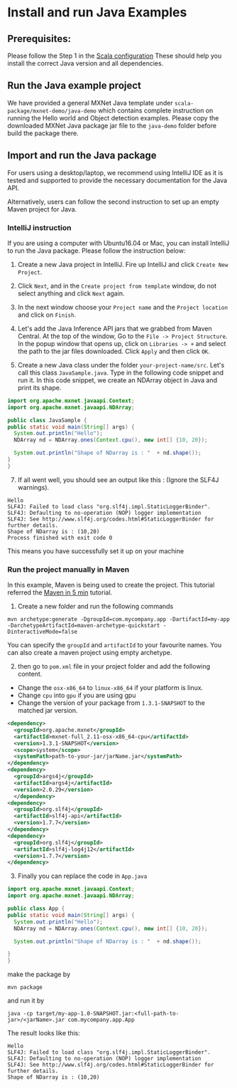 # Install and run Java Examples

## Prerequisites:
Please follow the Step 1 in the [Scala configuration](http://mxnet.incubator.apache.org/install/scala_setup.html#setup-instructions)
These should help you install the correct Java version and all dependencies.

## Run the Java example project
We have provided a general MXNet Java template under `scala-package/mxnet-demo/java-demo` which contains complete instruction on running the Hello world and Object detection examples. Please copy the downloaded MXNet Java package jar file to the `java-demo` folder before build the package there.

## Import and run the Java package
For users using a desktop/laptop, we recommend using IntelliJ IDE as it is tested and supported to provide the necessary documentation for the Java API.

Alternatively, users can follow the second instruction to set up an empty Maven project for Java.

### IntelliJ instruction
If you are using a computer with Ubuntu16.04 or Mac, you can install IntelliJ to run the Java package. Please follow the instruction below:

1. Create a new Java project in IntelliJ. Fire up IntelliJ and click `Create New Project`.

2. Click `Next`, and in the `Create project from template` window, do not select anything and click `Next` again.

3. In the next window choose your `Project name` and the `Project location` and click on `Finish`.

4. Let's add the Java Inference API jars that we grabbed from Maven Central. At the top of the window, Go to the `File -> Project Structure`. In the popup window that opens up, click on `Libraries -> +` and select the path to the jar files downloaded. Click `Apply` and then click `OK`.

6. Create a new Java class under the folder `your-project-name/src`. Let's call this class `JavaSample.java`. Type in the following code snippet and run it. In this code snippet, we create an NDArray object in Java and print its shape.
```java
import org.apache.mxnet.javaapi.Context;
import org.apache.mxnet.javaapi.NDArray;

public class JavaSample {
public static void main(String[] args) {
  System.out.println("Hello");
  NDArray nd = NDArray.ones(Context.cpu(), new int[] {10, 20});

  System.out.println("Shape of NDarray is : "  + nd.shape());
}
}
```

7. If all went well, you should see an output like this : (Ignore the SLF4J warnings).
```
Hello
SLF4J: Failed to load class "org.slf4j.impl.StaticLoggerBinder".
SLF4J: Defaulting to no-operation (NOP) logger implementation
SLF4J: See http://www.slf4j.org/codes.html#StaticLoggerBinder for further details.
Shape of NDarray is : (10,20)
Process finished with exit code 0
```
This means you have successfully set it up on your machine

### Run the project manually in Maven
In this example, Maven is being used to create the project. This tutorial referred the [Maven in 5 min](https://maven.apache.org/guides/getting-started/maven-in-five-minutes.html) tutorial.

1. Create a new folder and run the following commands
```
mvn archetype:generate -DgroupId=com.mycompany.app -DartifactId=my-app -DarchetypeArtifactId=maven-archetype-quickstart -DinteractiveMode=false
```
You can specify the `groupId` and `artifactId` to your favourite names. You can also create a maven project using empty archetype.

2. then go to `pom.xml` file in your project folder and add the following content.

- Change the `osx-x86_64` to `linux-x86_64` if your platform is linux.
- Change `cpu` into `gpu` if you are using gpu
- Change the version of your package from `1.3.1-SNAPSHOT` to the matched jar version.
```xml
<dependency>
  <groupId>org.apache.mxnet</groupId>
  <artifactId>mxnet-full_2.11-osx-x86_64-cpu</artifactId>
  <version>1.3.1-SNAPSHOT</version>
  <scope>system</scope>
  <systemPath>path-to-your-jar/jarName.jar</systemPath>
</dependency>
<dependency>
  <groupId>args4j</groupId>
  <artifactId>args4j</artifactId>
  <version>2.0.29</version>
  </dependency>
<dependency>
  <groupId>org.slf4j</groupId>
  <artifactId>slf4j-api</artifactId>
  <version>1.7.7</version>
</dependency>
<dependency>
  <groupId>org.slf4j</groupId>
  <artifactId>slf4j-log4j12</artifactId>
  <version>1.7.7</version>
</dependency>
```
3. Finally you can replace the code in `App.java`
```java
import org.apache.mxnet.javaapi.Context;
import org.apache.mxnet.javaapi.NDArray;

public class App {
public static void main(String[] args) {
  System.out.println("Hello");
  NDArray nd = NDArray.ones(Context.cpu(), new int[] {10, 20});

  System.out.println("Shape of NDarray is : "  + nd.shape());

}
}
```
make the package by
```
mvn package
```

and run it by
```
java -cp target/my-app-1.0-SNAPSHOT.jar:<full-path-to-jar>/<jarName>.jar com.mycompany.app.App
```
The result looks like this:
```
Hello
SLF4J: Failed to load class "org.slf4j.impl.StaticLoggerBinder".
SLF4J: Defaulting to no-operation (NOP) logger implementation
SLF4J: See http://www.slf4j.org/codes.html#StaticLoggerBinder for further details.
Shape of NDarray is : (10,20)
```
